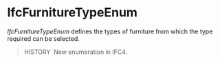 # IfcFurnitureTypeEnum

_IfcFurnitureTypeEnum_ defines the types of furniture from which the type required can be selected.

> HISTORY&nbsp; New enumeration in IFC4.
